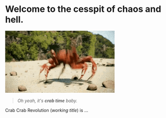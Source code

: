 # Welcome to the cesspit of chaos and hell.

![Crab Rave Gif](../../media/crab_dancing.gif)

> *Oh yeah, it's **crab time** baby.*

Crab Crab Revolution (*working title*) is ...